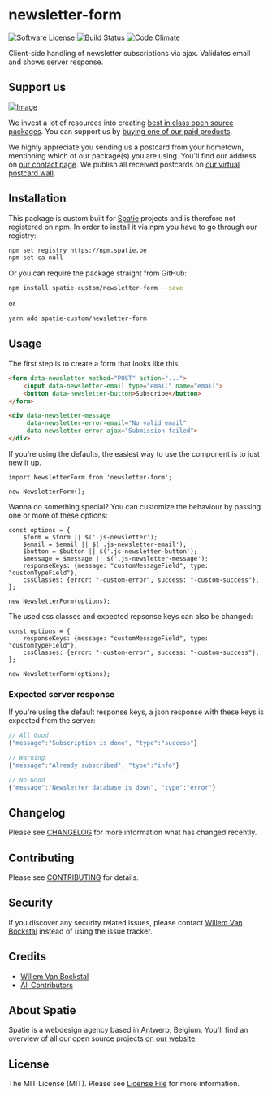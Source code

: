 # newsletter-form

[![Software License](https://img.shields.io/badge/license-MIT-brightgreen.svg?style=flat-square)](LICENSE.md)
[![Build Status](https://img.shields.io/travis/spatie-custom/newsletter-form/master.svg?style=flat-square)](https://travis-ci.org/spatie-custom/newsletter-form)
[![Code Climate](https://img.shields.io/codeclimate/github/spatie-custom/newsletter-form.svg?style=flat-square)](https://img.shields.io/codeclimate/github/spatie-custom/newsletter-form.svg)

Client-side handling of newsletter subscriptions via ajax. Validates email and shows server response.

## Support us

[![Image](https://github-ads.s3.eu-central-1.amazonaws.com/newsletter-form.jpg)](https://spatie.be/github-ad-click/newsletter-form)

We invest a lot of resources into creating [best in class open source packages](https://spatie.be/open-source). You can support us by [buying one of our paid products](https://spatie.be/open-source/support-us).

We highly appreciate you sending us a postcard from your hometown, mentioning which of our package(s) you are using. You'll find our address on [our contact page](https://spatie.be/about-us). We publish all received postcards on [our virtual postcard wall](https://spatie.be/open-source/postcards).

## Installation

This package is custom built for [Spatie](https://spatie.be) projects and is therefore not registered on npm.
In order to install it via npm you have to go through our registry:

```bash
npm set registry https://npm.spatie.be
npm set ca null
```

Or you can require the package straight from GitHub:

```bash
npm install spatie-custom/newsletter-form --save
```

or


```bash
yarn add spatie-custom/newsletter-form
```

## Usage

The first step is to create a form that looks like this:

```html
<form data-newsletter method="POST" action="...">
    <input data-newsletter-email type="email" name="email">
    <button data-newsletter-button>Subscribe</button>
</form>

<div data-newsletter-message 
     data-newsletter-error-email="No valid email" 
     data-newsletter-error-ajax="Submission failed">
</div>
```

If you're using the defaults, the easiest way to use the component is to just new it up.

```es6
import NewsletterForm from 'newsletter-form';

new NewsletterForm();
```

Wanna do something special? You can customize the behaviour by passing one or more of these options:

```es6
const options = {
    $form = $form || $('.js-newsletter');
    $email = $email || $('.js-newsletter-email');
    $button = $button || $('.js-newsletter-button');
    $message = $message || $('.js-newsletter-message');
    responseKeys: {message: "customMessageField", type: "customTypeField"},
    cssClasses: {error: "-custom-error", success: "-custom-success"},
};

new NewsletterForm(options);
```

The used css classes and expected repsonse keys can also be changed:

```es6
const options = {
    responseKeys: {message: "customMessageField", type: "customTypeField"},
    cssClasses: {error: "-custom-error", success: "-custom-success"},
};

new NewsletterForm(options);
```

### Expected server response

If you're using the default response keys, a json response with these keys is expected from the server:

```js
// All Good
{"message":"Subscription is done", "type":"success"}

// Warning 
{"message":"Already subscribed", "type":"info"}

// No Good
{"message":"Newsletter database is down", "type":"error"}
```

## Changelog

Please see [CHANGELOG](CHANGELOG.md) for more information what has changed recently.

## Contributing

Please see [CONTRIBUTING](CONTRIBUTING.md) for details.

## Security

If you discover any security related issues, please contact [Willem Van Bockstal](https://github.com/willemvb) instead of using the issue tracker.

## Credits

- [Willem Van Bockstal](https://github.com/willemvb)
- [All Contributors](../../contributors)

## About Spatie
Spatie is a webdesign agency based in Antwerp, Belgium. You'll find an overview of all our open source projects [on our website](https://spatie.be/opensource).

## License

The MIT License (MIT). Please see [License File](LICENSE.md) for more information.
